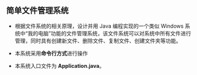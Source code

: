 ## 简单文件管理系统

* 根据文件系统的相关原理，设计并用 Java 编程实现的一个类似 Windows 系统中“我的电脑”功能的文件管理系统，该文件系统可以对系统中所有文件进行管理，同时具有创建新文件、删除文件、复制文件、创建文件夹等功能。

* 本系统采用**命令行方式**进行操作

* 本系统入口文件为 **Application.java**。
